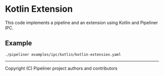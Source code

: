 # Kotlin Extension

This code implements a pipeline and an extension using Kotlin and Pipeliner IPC.

## Example

```shell
./pipeliner examples/ipc/kotlin/kotlin-extension.yaml
```

---

Copyright (C) Pipeliner project authors and contributors